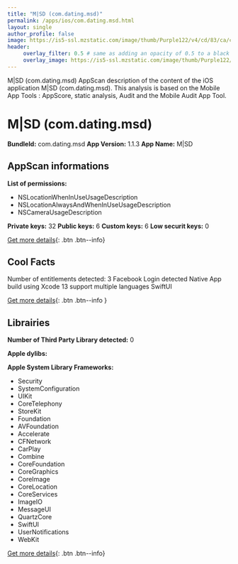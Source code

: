 ```yaml
---
title: "M|SD (com.dating.msd)"
permalink: /apps/ios/com.dating.msd.html
layout: single
author_profile: false
image: https://is5-ssl.mzstatic.com/image/thumb/Purple122/v4/cd/83/ca/cd83ca7b-5b29-d77f-2bb3-a351e7c834f9/AppIcon-1x_U007emarketing-0-7-0-0-GLES2_U002c0-85-220.png/512x512bb.jpg
header: 
     overlay_filter: 0.5 # same as adding an opacity of 0.5 to a black background
     overlay_image: https://is5-ssl.mzstatic.com/image/thumb/Purple122/v4/cd/83/ca/cd83ca7b-5b29-d77f-2bb3-a351e7c834f9/AppIcon-1x_U007emarketing-0-7-0-0-GLES2_U002c0-85-220.png/512x512bb.jpg
---
```

M|SD (com.dating.msd) AppScan description of the content of the iOS application M|SD (com.dating.msd). This analysis is based on the Mobile App Tools : AppScore, static analysis, Audit and the Mobile Audit App Tool.

# M|SD (com.dating.msd)

**BundleId:** com.dating.msd
**App Version:** 1.1.3
**App Name:** M|SD


## AppScan informations 

**List of permissions:** 
- NSLocationWhenInUseUsageDescription
- NSLocationAlwaysAndWhenInUseUsageDescription
- NSCameraUsageDescription
  
  
**Private keys:** 32
**Public keys:** 6
**Custom keys:** 6
**Low securit keys:** 0
  
[Get more details](/pricing.html){: .btn .btn--info}

## Cool Facts

Number of entitlements detected: 3
Facebook Login detected
Native App
build using Xcode 13
support multiple languages
SwiftUI
  
[Get more details](/pricing.html){: .btn .btn--info }

## Librairies 
**Number of Third Party Library detected:** 0


**Apple dylibs:**


**Apple System Library Frameworks:**
- Security
- SystemConfiguration
- UIKit
- CoreTelephony
- StoreKit
- Foundation
- AVFoundation
- Accelerate
- CFNetwork
- CarPlay
- Combine
- CoreFoundation
- CoreGraphics
- CoreImage
- CoreLocation
- CoreServices
- ImageIO
- MessageUI
- QuartzCore
- SwiftUI
- UserNotifications
- WebKit


  
[Get more details](/pricing.html){: .btn .btn--info}

